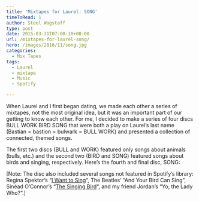```yaml
---
title: 'Mixtapes for Laurel: SONG'
timeToRead: 1 
author: Steel Wagstaff
type: post
date: 2015-03-31T07:00:10+00:00
url: /mixtapes-for-laurel-song/
hero: /images/2016/11/song.jpg
categories:
  - Mix Tapes
tags:
  - Laurel
  - mixtape
  - Music
  - Spotify

---
```

When Laurel and I first began dating, we made each other a series of mixtapes, not the most original idea, but it was an important part of our getting to know each other. For me, I decided to make a series of four discs BULL WORK BIRD SONG that were both a play on Laurel&#8217;s last name (Bastian = bastion = bulwark = BULL WORK) and presented a collection of connected, themed songs.

The first two discs (BULL and WORK) featured only songs about animals (bulls, etc.) and the second two (BIRD and SONG) featured songs about birds and singing, respectively. Here&#8217;s the fourth and final disc, SONG:



[Note: The disc also included several songs not featured in Spotify&#8217;s library: Regina Spektor&#8217;s &#8220;<a href="https://www.youtube.com/watch?v=7AFPjU-GQMY" target="_blank">I Want to Sing</a>&#8220;, The Beatles&#8217; &#8220;And Your Bird Can Sing&#8221;, Sinéad O&#8217;Connor&#8217;s &#8220;<a href="https://www.youtube.com/watch?v=FHJJCCMEo2w" target="_blank">The Singing Bird</a>&#8220;, and my friend Jordan&#8217;s &#8220;Yo, the Lady Who?&#8221;.]
